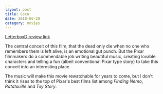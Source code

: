```yaml
---
layout: post
title: Coco
date: 2018-06-20
category: movies
---
```

 
[LetterboxD review link](https://letterboxd.com/samarthbhaskar/film/coco-2017/)

The central conceit of this film, that the dead only die when no one who remembers them is left alive, is an emotional gut punch. But the Pixar filmmakers do a commendable job writing beautiful music, creating lovable characters and telling a fun (albeit conventional Pixar type story) to take this conceit into an interesting place. 

The music will make this movie rewatchable for years to come, but I don't think it rises to the top of Pixar's best films list among <em>Finding Nemo</em>, <em>Ratatouille</em> and <em>Toy Story</em>.